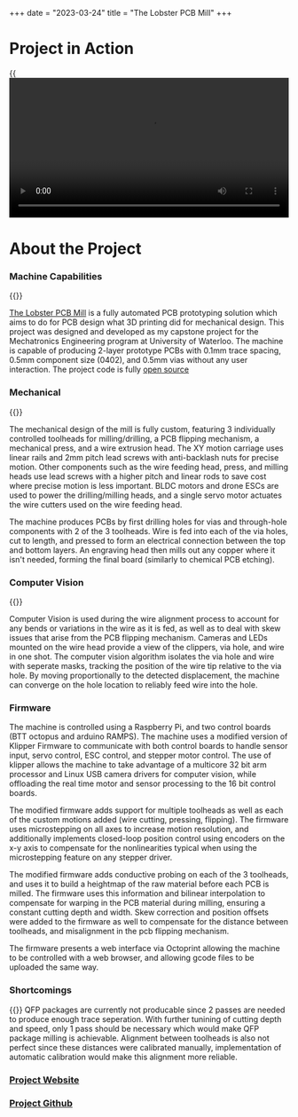 +++
date = "2023-03-24"
title = "The Lobster PCB Mill"
+++
# Project in Action
{{<video library="1" src="video/FYDP.mp4" width="100%">}}

# About the Project
### Machine Capabilities
{{<gallery-slider dir="image/lobster_mill/capabilities" width="48em" height="27em" auto-slide="5000" 
captions="0.1mm trace width;Passives: 1210 to 0201;SOP and MSOP footprints;SOT footprints">}}

[The Lobster PCB Mill](https://thelobsterteam.github.io) is a fully automated PCB prototyping solution which aims to do for PCB design what 3D printing did for mechanical design. This project was designed and developed as my capstone project for the Mechatronics Engineering program at University of Waterloo. The machine is capable of producing 2-layer prototype PCBs with 0.1mm trace spacing, 0.5mm component size (0402), and 0.5mm vias without any user interaction. The project code is fully [open source](https://github.com/orgs/TheLobsterTeam/repositories)

### Mechanical
{{<gallery-slider dir="image/lobster_mill/mechanical" width="48em" height="27em" auto-slide="5000"
captions="3 Independent Toolheads;Automatic Flipping Mechanism;Wire Feeding Head;Vaccuum for Dust Collection">}}

The mechanical design of the mill is fully custom, featuring 3 individually controlled toolheads for milling/drilling, a PCB flipping mechanism, a mechanical press, and a wire extrusion head. The XY motion carriage uses linear rails and 2mm pitch lead screws with anti-backlash nuts for precise motion. Other components such as the wire feeding head, press, and milling heads use lead screws with a higher pitch and linear rods to save cost where precise motion is less important. BLDC motors and drone ESCs are used to power the drilling/milling heads, and a single servo motor actuates the wire cutters used on the wire feeding head. 

The machine produces PCBs by first drilling holes for vias and through-hole components with 2 of the 3 toolheads. Wire is fed into each of the via holes, cut to length, and pressed to form an electrical connection between the top and bottom layers. An engraving head then mills out any copper where it isn't needed, forming the final board (similarly to chemical PCB etching). 

### Computer Vision
{{<gallery-slider id="1" dir="image/lobster_mill/cv" width="48em" height="27em" auto-slide="5000"
captions="Wire Overlay;Wire Curvature Compensation;Image Masks">}}

Computer Vision is used during the wire alignment process to account for any bends or variations in the wire as it is fed, as well as to deal with skew issues that arise from the PCB flipping mechanism. Cameras and LEDs mounted on the wire head provide a view of the clippers, via hole, and wire in one shot. The computer vision algorithm isolates the via hole and wire with seperate masks, tracking the position of the wire tip relative to the via hole. By moving proportionally to the detected displacement, the machine can converge on the hole location to reliably feed wire into the hole.


### Firmware
The machine is controlled using a Raspberry Pi, and two control boards (BTT octopus and arduino RAMPS). The machine uses a modified version of Klipper Firmware to communicate with both control boards to handle sensor input, servo control, ESC control, and stepper motor control. The use of klipper allows the machine to take advantage of a multicore 32 bit arm processor and Linux USB camera drivers for computer vision, while offloading the real time motor and sensor processing to the 16 bit control boards.

The modified firmware adds support for multiple toolheads as well as each of the custom motions added (wire cutting, pressing, flipping). The firmware uses microstepping on all axes to increase motion resolution, and additionally implements closed-loop position control using encoders on the x-y axis to compensate for the nonlinearities typical when using the microstepping feature on any stepper driver. 

The modified firmware adds conductive probing on each of the 3 toolheads, and uses it to build a heightmap of the raw material before each PCB is milled. The firmware uses this information and bilinear interpolation to compensate for warping in the PCB material during milling, ensuring a constant cutting depth and width. Skew correction and position offsets were added to the firmware as well to compensate for the distance between toolheads, and misalignment in the pcb flipping mechanism.

The firmware presents a web interface via Octoprint allowing the machine to be controlled with a web browser, and allowing gcode files to be uploaded the same way.

### Shortcomings
{{<gallery-slider dir="image/lobster_mill/failures" width="48em" height="27em" auto-slide="5000" 
captions="0.5mm Via Hole misalignment;QFP package pads too thin">}}
QFP packages are currently not producable since 2 passes are needed to produce enough trace seperation. With further tunining of cutting depth and speed, only 1 pass should be necessary which would make QFP package milling is achievable. Alignment between toolheads is also not perfect since these distances were calibrated manually, implementation of automatic calibration would make this alignment more reliable.

<!-- As a first year project, I created a chess playing robot with two of my friends over the course of a month. The robot can accurately navigate the board, pick up pieces, and perform any legal chess move (including castling and en-passant). The robot can asses the current state of the board, make an informed decision, and execute a chosen move **autonomously**.

The robot was designed using the LEGO NXT robotics kit, and used custom laser cut gears and tracks in the assembly. The movement and control of the NXT robot was programmed in RobotC, communicating with an external phone via **bluetooth** to handle the **computer vision** and decision making. The phone app used to control the robot was programmed in **Java** and compiled using **Android Studio**. The app used **OpenCV** to determine the board state using special colour combinations painted on each piece. The board state was then passed into a **custom neural network** trained to choose the best move from a list of possible moves. This move was then converted to a unique string command, and sent to the NXT via bluetooth, after which the command would be parsed, and the move executed.

During this project, I designed the custom neural network, designed and laser cut the custom gears and gear tracks, designed the claw mechanism and carriage, programmed the movements, and aided in other parts of the design when needed. -->

### **[Project Website](https://thelobsterteam.github.io)**
### **[Project Github](https://github.com/orgs/TheLobsterTeam/repositories)**